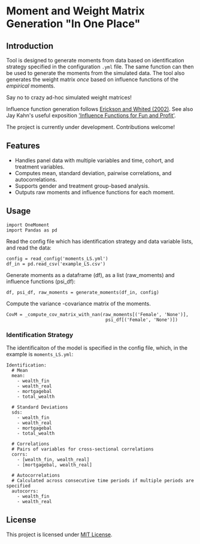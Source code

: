 # Moment and Weight Matrix Generation "In One Place"

## Introduction
Tool is designed to generate moments from data based on identification strategy specified in the configuration `.yml` file. The same function can then be used to generate the moments
from the simulated data. The tool also generates the weight matrix *once* based on influence functions of the *empirical* moments. 

Say no to crazy ad-hoc simulated weight matrices!

Influence function generation follows [Erickson and Whited (2002)](https://www.jstor.org/stable/3533649?seq=5). See also Jay Kahn's useful exposition ['Influence Functions for Fun and Profit'](https://j-kahn.com/files/influencefunctions.pdf). 

The project is currently under development. Contributions welcome!

## Features
- Handles panel data with multiple variables and time, cohort, and treatment variables.
- Computes mean, standard deviation, pairwise correlations, and autocorrelations.
- Supports gender and treatment group-based analysis.
- Outputs raw moments and influence functions for each moment. 

## Usage

```
import OneMoment
import Pandas as pd
````
Read the config file which has identification strategy and data variable lists,  and read the data:

```
config = read_config('moments_LS.yml')
df_in = pd.read_csv('example_LS.csv')
``` 

Generate moments as a dataframe (df), as a list (raw_moments) and influence functions (psi_df):

```
df, psi_df, raw_moments = generate_moments(df_in, config)
```

Compute the variance -covariance matrix of the moments. 

```
CovM = _compute_cov_matrix_with_nan(raw_moments[('Female', 'None')],
                                     psi_df[('Female', 'None')])
``` 

### Identification Strategy

The identificaiton of the model is specified in the config file, which, in the
example is `moments_LS.yml`:

```
Identification:
  # Mean
  mean:
    - wealth_fin
    - wealth_real
    - mortgagebal
    - total_wealth

  # Standard Deviations
  sds:
    - wealth_fin
    - wealth_real
    - mortgagebal
    - total_wealth

  # Correlations
  # Pairs of variables for cross-sectional correlations
  corrs:
    - [wealth_fin, wealth_real]
    - [mortgagebal, wealth_real]

  # Autocorrelations
  # Calculated across consecutive time periods if multiple periods are specified
  autocorrs:
    - wealth_fin
    - wealth_real

```


## License
This project is licensed under [MIT License](LICENSE).

